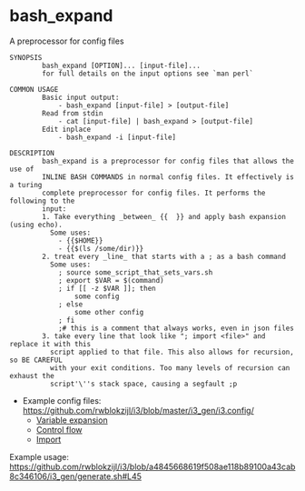 # bash_expand

A preprocessor for config files

```
SYNOPSIS
        bash_expand [OPTION]... [input-file]...
        for full details on the input options see `man perl`

COMMON USAGE
        Basic input output:
            - bash_expand [input-file] > [output-file]
        Read from stdin
            - cat [input-file] | bash_expand > [output-file]
        Edit inplace
            - bash_expand -i [input-file]

DESCRIPTION
        bash_expand is a preprocessor for config files that allows the use of
        INLINE BASH COMMANDS in normal config files. It effectively is a turing
        complete preprocessor for config files. It performs the following to the
        input:
        1. Take everything _between_ {{  }} and apply bash expansion (using echo).
          Some uses:
            - {{$HOME}}
            - {{$(ls /some/dir)}}
        2. treat every _line_ that starts with a ; as a bash command
          Some uses:
            ; source some_script_that_sets_vars.sh
            ; export $VAR = $(command)
            ; if [[ -z $VAR ]]; then
                some config
            ; else
                some other config
            ; fi
            ;# this is a comment that always works, even in json files
        3. take every line that look like "; import <file>" and replace it with this
          script applied to that file. This also allows for recursion, so BE CAREFUL
          with your exit conditions. Too many levels of recursion can exhaust the
          script'\''s stack space, causing a segfault ;p
```

- Example config files: https://github.com/rwblokzijl/i3/blob/master/i3_gen/i3.config/
    - [Variable expansion](https://github.com/rwblokzijl/i3/blob/a4845668619f508ae118b89100a43cab8c346106/i3_gen/i3.config/machine_specific/wessel.huntandhackett.com#L37)
    - [Control flow](https://github.com/rwblokzijl/i3/blob/a4845668619f508ae118b89100a43cab8c346106/i3_gen/i3.config/machine_specific/wessel.huntandhackett.com#L96)
    - [Import](https://github.com/rwblokzijl/i3/blob/a4845668619f508ae118b89100a43cab8c346106/i3_gen/i3.config/config.template#L250)

Example usage: https://github.com/rwblokzijl/i3/blob/a4845668619f508ae118b89100a43cab8c346106/i3_gen/generate.sh#L45
